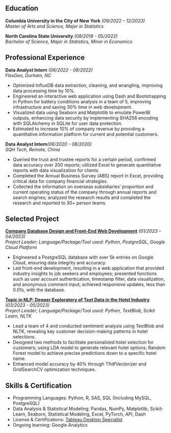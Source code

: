 ## Education
**Columbia University in the City of New York** _(09/2022 – 12/2023)_   
*Master of Arts and Science, Major in Statistics*

**North Carolina State University** _(08/2018 - 05/2022)_  
*Bachelor of Science, Major in Statistics, Minor in Economics* 

## Professional Experience
**Data Analyst Intern** _(06/2022 - 08/2022)_  
*_FlexGen, Durham, NC_*

- Optimized InfluxDB data extraction, cleaning, and wrangling, improving data processing time by 10%.
- Engineered an interactive web application using Dash and Bootstrapping in Python for battery conditions analysis in a team of 5, improving infrastructure and saving 30% time in web development.
- Visualized data using Seaborn and Matplotlib to emulate PowerBI outputs, enhancing data security by implementing SHA256 encoding with SQLAlchemy in SQLite for user data protection.
- Estimated to increase 10% of company revenue by providing a quantitative information platform for current and potential customers.


**Data Analyst Intern**_(06/2020 - 08/2020)_  
*_SQH Tech, Remote, China_*

- Queried the trust and trustee reports for a certain period, confirmed data accuracy over 200 reports; utilized Excel to generate quantitative reports with data visualization for clients.
- Completed the Annual Business Survey (ABS) report in Excel, providing critical data for company financial strategies.
- Collected the information on overseas subsidiaries’ proportion and current operating status of the company through annual reports and search engines; analyzed the research results and completed the research and reported to 30+ person teams.

## Selected Project
**[Company Database Design and Front-End Web Development](https://github.com/wowNorth0516/w4111-proj1)**
_(01/2023 – 04/2023)_   
*_Project Leader; Language/Package/Tool used: Python, PostgreSQL, Google Cloud Platform_*
-	Engineered a PostgreSQL database with over 5k entries on Google Cloud, ensuring data integrity and accuracy.
-	Led front-end development, resulting in a web application that provided industry insights to job seekers and employees; presented functions such as user account authentication, timestamp filter, data visualization, and anonymous comment input; achieved responsive updates, less than 0.01s, with the database.

**[Topic in NLP: Deeper Exploratory of Text Data in the Hotel Industry](https://docs.google.com/presentation/d/1biqIb0QbGwsKtpsmcakE0LAmIj5108ToGKEETWxrVUk/edit?usp=sharing)** _(03/2023 - 05/2023)_   
*_Project Leader; Language/Package/Tool used: Python, TextBlob, Scikit Learn, NLTK_* 
-	Lead a team of 4 and conducted sentiment analysis using TextBlob and NLTK, revealing key customer decision-making patterns in hotel selections.
-	Designed two methods to facilitate personalized hotel selection for customers; using LDA model to generate relevant hotel options; Random Forest model to achieve precise predictions down to a specific hotel name. 
-	Enhanced model accuracy by 40% through TfidfVectorizer and GridSearchCV optimization techniques. 

## Skills & Certification
-	Programming Languages: Python, R, SAS, SQL (Including MySQL, PostgreSQL)
-	Data Analysis & Statistical Modeling: Pandas, NumPy, Matplotlib, Scikit-Learn, Seaborn, Statistical Modeling, Excel, PyTorch, API, Dash
-	License & Certifications: [Tableau Desktop Specialist](https://www.credly.com/badges/47772b8d-3ada-495c-a340-bc24dfe51685/public_url)
-	Ongoing learning: Google Analytics



